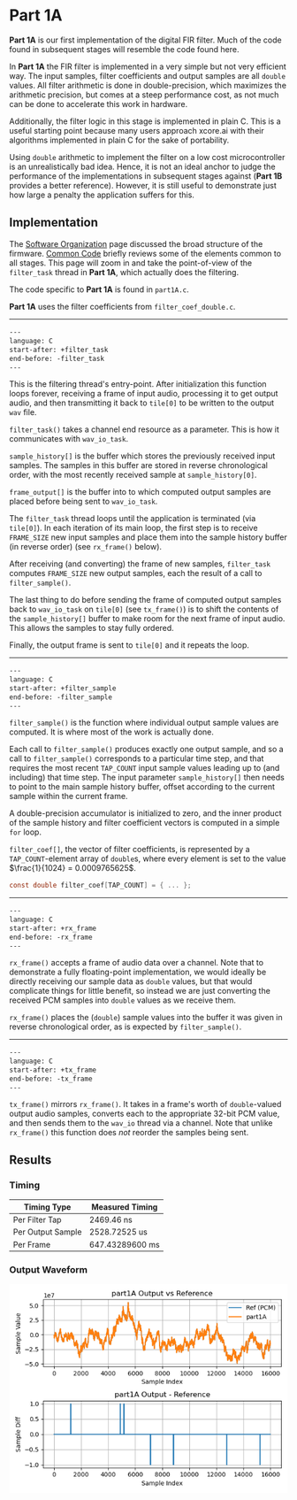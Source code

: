 
# Part 1A

**Part 1A** is our first implementation of the digital FIR filter. Much of the
code found in subsequent stages will resemble the code found here.

In **Part 1A** the FIR filter is implemented in a very simple but not very
efficient way. The input samples, filter coefficients and output samples are all
`double` values. All filter arithmetic is done in double-precision, which
maximizes the arithmetic precision, but comes at a steep performance cost, as
not much can be done to accelerate this work in hardware.

Additionally, the filter logic in this stage is implemented in plain C. This is
a useful starting point because many users approach xcore.ai with their
algorithms implemented in plain C for the sake of portability.

Using `double` arithmetic to implement the filter on a low cost microcontroller
is an unrealistically bad idea. Hence, it is not an ideal anchor to judge the
performance of the implementations in subsequent stages against (**Part 1B**
provides a better reference). However, it is still useful to demonstrate just
how large a penalty the application suffers for this.

## Implementation

The [Software Organization](sw_organization.md) page discussed the broad
structure of the firmware. [Common Code](common.md) briefly reviews some of the
elements common to all stages. This page will zoom in and take the point-of-view
of the `filter_task` thread in **Part 1A**, which actually does the filtering.

The code specific to **Part 1A** is found in `part1A.c`.

**Part 1A** uses the filter coefficients from `filter_coef_double.c`.

---

```{literalinclude} ../../src/part1A/part1A.c
---
language: C
start-after: +filter_task
end-before: -filter_task
---
```

This is the filtering thread's entry-point. After initialization this function
loops forever, receiving a frame of input audio, processing it to get output
audio, and then transmitting it back to `tile[0]` to be written to the output
`wav` file.

`filter_task()` takes a channel end resource as a parameter. This is how it 
communicates with `wav_io_task`.

`sample_history[]` is the buffer which stores the previously received input
samples. The samples in this buffer are stored in reverse chronological order,
with the most recently received sample at `sample_history[0]`.

`frame_output[]` is the buffer into to which computed output samples are placed
before being sent to `wav_io_task`.

The `filter_task` thread loops until the application is terminated (via
`tile[0]`). In each iteration of its main loop, the first step is to receive
`FRAME_SIZE` new input samples and place them into the sample history buffer (in
reverse order) (see `rx_frame()` below).

After receiving (and converting) the frame of new samples, `filter_task`
computes `FRAME_SIZE` new output samples, each the result of a call to
`filter_sample()`.

The last thing to do before sending the frame of computed output samples back to
`wav_io_task` on `tile[0]` (see `tx_frame()`) is to shift the contents of the
`sample_history[]` buffer to make room for the next frame of input audio. This
allows the samples to stay fully ordered.

Finally, the output frame is sent to `tile[0]` and it repeats the loop.

---

```{literalinclude} ../../src/part1A/part1A.c
---
language: C
start-after: +filter_sample
end-before: -filter_sample
---
```

`filter_sample()` is the function where individual output sample values are
computed. It is where most of the work is actually done.

Each call to `filter_sample()` produces exactly one output sample, and so a call
to `filter_sample()` corresponds to a particular time step, and that requires
the most recent `TAP_COUNT` input sample values leading up to (and including)
that time step. The input parameter `sample_history[]` then needs to point to
the main sample history buffer, offset according to the current sample within
the current frame.

A double-precision accumulator is initialized to zero, and the inner product of
the sample history and filter coefficient vectors is computed in a simple `for`
loop.

`filter_coef[]`, the vector of filter coefficients, is represented by a
`TAP_COUNT`-element array of `double`s, where every element is set to the value
$\frac{1}{1024} = 0.0009765625$.

```c
const double filter_coef[TAP_COUNT] = { ... };
```
---

```{literalinclude} ../../src/part1A/part1A.c
---
language: C
start-after: +rx_frame
end-before: -rx_frame
---
```

`rx_frame()` accepts a frame of audio data over a channel. Note that to
demonstrate a fully floating-point implementation, we would ideally be directly
receiving our sample data as `double` values, but that would complicate things
for little benefit, so instead we are just converting the received PCM samples
into `double` values as we receive them.

`rx_frame()` places the (`double`) sample values into the buffer it was given in
reverse chronological order, as is expected by `filter_sample()`.


---

```{literalinclude} ../../src/part1A/part1A.c
---
language: C
start-after: +tx_frame
end-before: -tx_frame
---
```

`tx_frame()` mirrors `rx_frame()`. It takes in a frame's worth of
`double`-valued  output audio samples, converts each to the appropriate 32-bit
PCM value, and then sends them to the `wav_io` thread via a channel. Note that
unlike `rx_frame()` this function does _not_ reorder the samples being sent.


## Results

### Timing

| Timing Type       | Measured Timing
|-------------------|-----------------------
| Per Filter Tap    | 2469.46 ns
| Per Output Sample | 2528.72525 us
| Per Frame         | 647.43289600 ms

### Output Waveform

![**Part 1A** Output](img/part1A.png)